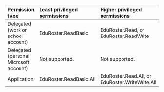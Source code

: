 |Permission type|Least privileged permissions|Higher privileged permissions|
|:---|:---|:---|
|Delegated (work or school account)|EduRoster.ReadBasic|EduRoster.Read, or EduRoster.ReadWrite|
|Delegated (personal Microsoft account)|Not supported.|Not supported.|
|Application|EduRoster.ReadBasic.All|EduRoster.Read.All, or EduRoster.WriteWrite.All|